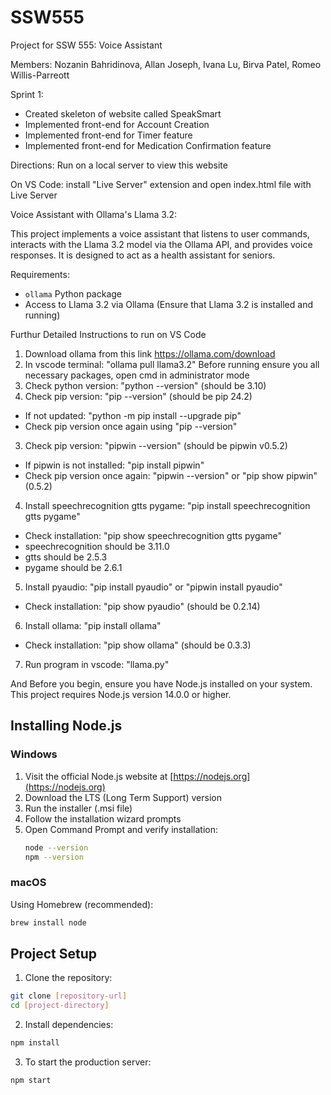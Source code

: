 # SSW555
Project for SSW 555: Voice Assistant 

Members: Nozanin Bahridinova, Allan Joseph, Ivana Lu, Birva Patel, Romeo Willis-Parreott 

Sprint 1: 
* Created skeleton of website called SpeakSmart 
* Implemented front-end for Account Creation 
* Implemented front-end for Timer feature 
* Implemented front-end for Medication Confirmation feature 

Directions: Run on a local server to view this website 

On VS Code: install "Live Server" extension and open index.html file with Live Server 

Voice Assistant with Ollama's Llama 3.2:

This project implements a voice assistant that listens to user commands, interacts with the Llama 3.2 model via the Ollama API, and provides voice responses. It is designed to act as a health assistant for seniors.

Requirements:
* `ollama` Python package
* Access to Llama 3.2 via Ollama (Ensure that Llama 3.2 is installed and running)

Furthur Detailed Instructions to run on VS Code
1. Download ollama from this link https://ollama.com/download
2. In vscode terminal: "ollama pull llama3.2"
Before running ensure you all necessary packages, open cmd in administrator mode 
1. Check python version: "python --version" (should be 3.10)
2. Check pip version: "pip --version" (should be pip 24.2)
* If not updated: "python -m pip install --upgrade pip"
* Check pip version once again using "pip --version"
3. Check pip version: "pipwin --version" (should be pipwin v0.5.2)
* If pipwin is not installed: "pip install pipwin"
* Check pip version once again: "pipwin --version" or "pip show pipwin" (0.5.2)
4. Install speechrecognition gtts pygame: "pip install speechrecognition gtts pygame"
* Check installation: "pip show speechrecognition gtts pygame"
* speechrecognition should be 3.11.0
* gtts should be 2.5.3
* pygame should be 2.6.1
5. Install pyaudio: "pip install pyaudio" or "pipwin install pyaudio"
* Check installation: "pip show pyaudio" (should be 0.2.14)
6. Install ollama: "pip install ollama"
* Check installation: "pip show ollama" (should be 0.3.3)
7. Run program in vscode: "llama.py"



And Before you begin, ensure you have Node.js installed on your system. This project requires Node.js version 14.0.0 or higher.

## Installing Node.js

### Windows
1. Visit the official Node.js website at [https://nodejs.org](https://nodejs.org)
2. Download the LTS (Long Term Support) version
3. Run the installer (.msi file)
4. Follow the installation wizard prompts
5. Open Command Prompt and verify installation:
   ```bash
   node --version
   npm --version
   ```

### macOS
Using Homebrew (recommended):
```bash
brew install node
```

## Project Setup

1. Clone the repository:
```bash
git clone [repository-url]
cd [project-directory]
```

2. Install dependencies:
```bash
npm install
```

3. To start the production server:
```bash
npm start
```